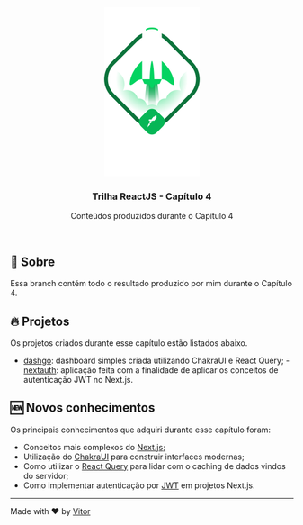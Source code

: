 <p align="center">
  <img src='.github/ignite.png' />
</p>

<h3 align="center">
  Trilha ReactJS - Capítulo 4
</h2>
<p align="center">
	Conteúdos produzidos durante o Capítulo 4
</p>

<br/>

## :green_book: Sobre

Essa branch contém todo o resultado produzido por mim durante o Capítulo 4.

## :fire: Projetos

Os projetos criados durante esse capítulo estão listados abaixo.

- [dashgo](https://github.com/vitorpedeo/ignite-react/tree/chapter4/dashgo): dashboard
simples criada utilizando ChakraUI e React Query;
-[nextauth](https://github.com/vitorpedeo/ignite-react/tree/chapter4/nextauth): aplicação
feita com a finalidade de aplicar os conceitos de autenticação JWT no Next.js.

## :new: Novos conhecimentos

Os principais conhecimentos que adquiri durante esse capítulo foram:

- Conceitos mais complexos do [Next.js](https://nextjs.org/);
- Utilização do [ChakraUI](https://chakra-ui.com/) para construir interfaces modernas;
- Como utilizar o [React Query](https://react-query.tanstack.com/) para lidar com o
caching de dados vindos do servidor;
- Como implementar autenticação por [JWT](https://jwt.io/) em projetos Next.js.

---

Made with :heart: by [Vitor](https://www.linkedin.com/in/vitor-pereira-309a7319b/)